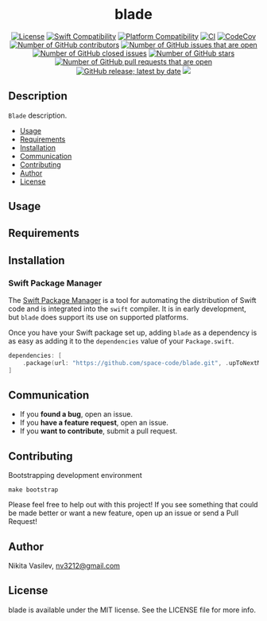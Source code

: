 <h1 align="center" style="margin-top: 0px;">blade</h1>

<p align="center">
  <a href="https://github.com/space-code/blade/blob/main/LICENSE"><img alt="License" src="https://img.shields.io/github/license/space-code/blade?style=flat"></a> 
  <a href="https://swiftpackageindex.com/space-code/blade"><img alt="Swift Compatibility" src="https://img.shields.io/endpoint?url=https%3A%2F%2Fswiftpackageindex.com%2Fapi%2Fpackages%2Fspace-code%2Fblade%2Fbadge%3Ftype%3Dswift-versions"/></a> 
  <a href="https://swiftpackageindex.com/space-code/blade"><img alt="Platform Compatibility" src="https://img.shields.io/endpoint?url=https%3A%2F%2Fswiftpackageindex.com%2Fapi%2Fpackages%2Fspace-code%2Fblade%2Fbadge%3Ftype%3Dplatforms"/></a> 
  <a href="https://github.com/space-code/blade"><img alt="CI" src="https://github.com/space-code/Blade/actions/workflows/ci.yml/badge.svg?branch=main"></a>
  <a href="https://codecov.io/gh/space-code/blade"><img alt="CodeCov" src="https://codecov.io/gh/space-code/flare/graph/badge.svg?token=0N0jMJnozP"></a>
  <a href="https://github.com/space-code/blade"><img alt="Number of GitHub contributors" src="https://img.shields.io/github/issues/space-code/blade"></a>
  <a href="https://github.com/space-code/blade"><img alt="Number of GitHub issues that are open" src="https://img.shields.io/github/stars/space-code/blade"></a>
  <a href="https://github.com/space-code/blade"><img alt="Number of GitHub closed issues" src="https://img.shields.io/github/issues-closed/space-code/blade"></a>
  <a href="https://github.com/space-code/blade"><img alt="Number of GitHub stars" src="https://img.shields.io/github/contributors/space-code/blade"></a>
  <a href="https://github.com/space-code/blade"><img alt="Number of GitHub pull requests that are open" src="https://img.shields.io/github/issues-pr-raw/space-code/blade"></a>
  <a href="https://github.com/space-code/blade"><img alt="GitHub release; latest by date" src="https://img.shields.io/github/v/release/space-code/blade"></a>
  <a href="https://github.com/apple/swift-package-manager" alt="blade on Swift Package Manager" title="blade on Swift Package Manager"><img src="https://img.shields.io/badge/Swift%20Package%20Manager-compatible-brightgreen.svg" /></a>
</p>

## Description
`Blade` description.

- [Usage](#usage)
- [Requirements](#requirements)
- [Installation](#installation)
- [Communication](#communication)
- [Contributing](#contributing)
- [Author](#author)
- [License](#license)

## Usage

## Requirements

## Installation
### Swift Package Manager

The [Swift Package Manager](https://swift.org/package-manager/) is a tool for automating the distribution of Swift code and is integrated into the `swift` compiler. It is in early development, but `blade` does support its use on supported platforms.

Once you have your Swift package set up, adding `blade` as a dependency is as easy as adding it to the `dependencies` value of your `Package.swift`.

```swift
dependencies: [
    .package(url: "https://github.com/space-code/blade.git", .upToNextMajor(from: "1.0.0"))
]
```

## Communication
- If you **found a bug**, open an issue.
- If you **have a feature request**, open an issue.
- If you **want to contribute**, submit a pull request.

## Contributing
Bootstrapping development environment

```
make bootstrap
```

Please feel free to help out with this project! If you see something that could be made better or want a new feature, open up an issue or send a Pull Request!

## Author
Nikita Vasilev, nv3212@gmail.com

## License
blade is available under the MIT license. See the LICENSE file for more info.
